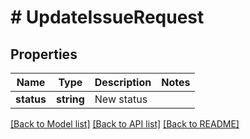 # # UpdateIssueRequest

## Properties

Name | Type | Description | Notes
------------ | ------------- | ------------- | -------------
**status** | **string** | New status |

[[Back to Model list]](../../README.md#models) [[Back to API list]](../../README.md#endpoints) [[Back to README]](../../README.md)
